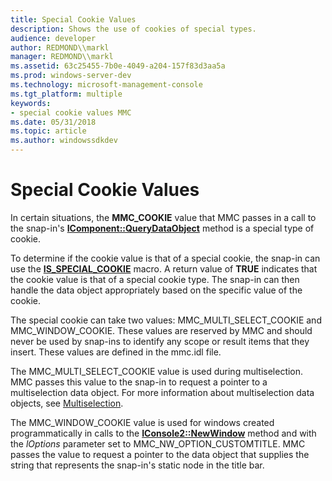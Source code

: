 ```yaml
---
title: Special Cookie Values
description: Shows the use of cookies of special types.
audience: developer
author: REDMOND\\markl
manager: REDMOND\\markl
ms.assetid: 63c25455-7b0e-4049-a204-157f83d3aa5a
ms.prod: windows-server-dev
ms.technology: microsoft-management-console
ms.tgt_platform: multiple
keywords:
- special cookie values MMC
ms.date: 05/31/2018
ms.topic: article
ms.author: windowssdkdev
---
```


# Special Cookie Values

In certain situations, the **MMC\_COOKIE** value that MMC passes in a call to the snap-in's [**IComponent::QueryDataObject**](icomponent-querydataobject.md) method is a special type of cookie.

To determine if the cookie value is that of a special cookie, the snap-in can use the [**IS\_SPECIAL\_COOKIE**](is-special-cookie.md) macro. A return value of **TRUE** indicates that the cookie value is that of a special cookie type. The snap-in can then handle the data object appropriately based on the specific value of the cookie.

The special cookie can take two values: MMC\_MULTI\_SELECT\_COOKIE and MMC\_WINDOW\_COOKIE. These values are reserved by MMC and should never be used by snap-ins to identify any scope or result items that they insert. These values are defined in the mmc.idl file.

The MMC\_MULTI\_SELECT\_COOKIE value is used during multiselection. MMC passes this value to the snap-in to request a pointer to a multiselection data object. For more information about multiselection data objects, see [Multiselection](multiselection.md).

The MMC\_WINDOW\_COOKIE value is used for windows created programmatically in calls to the [**IConsole2::NewWindow**](iconsole2-newwindow.md) method and with the *lOptions* parameter set to MMC\_NW\_OPTION\_CUSTOMTITLE. MMC passes the value to request a pointer to the data object that supplies the string that represents the snap-in's static node in the title bar.

 

 




